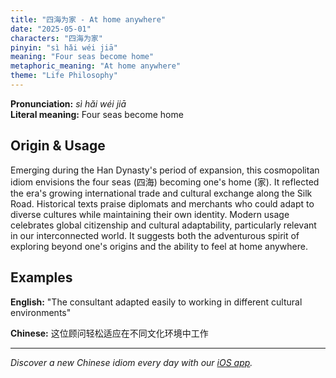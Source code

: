 ```yaml
---
title: "四海为家 - At home anywhere"
date: "2025-05-01"
characters: "四海为家"
pinyin: "sì hǎi wéi jiā"
meaning: "Four seas become home"
metaphoric_meaning: "At home anywhere"
theme: "Life Philosophy"
---
```


**Pronunciation:** *sì hǎi wéi jiā*  
**Literal meaning:** Four seas become home

## Origin & Usage

Emerging during the Han Dynasty's period of expansion, this cosmopolitan idiom envisions the four seas (四海) becoming one's home (家). It reflected the era's growing international trade and cultural exchange along the Silk Road. Historical texts praise diplomats and merchants who could adapt to diverse cultures while maintaining their own identity. Modern usage celebrates global citizenship and cultural adaptability, particularly relevant in our interconnected world. It suggests both the adventurous spirit of exploring beyond one's origins and the ability to feel at home anywhere.

## Examples

**English:** "The consultant adapted easily to working in different cultural environments"

**Chinese:** 这位顾问轻松适应在不同文化环境中工作

---

*Discover a new Chinese idiom every day with our [iOS app](https://apps.apple.com/us/app/daily-chinese-idioms/id6670238264).*
